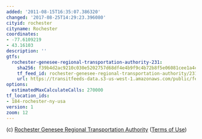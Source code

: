 ```yaml
---
added: '2011-08-15T16:35:07.386320'
changed: '2017-08-25T14:29:23.396080'
cityid: rochester
cityname: Rochester
coordinates:
- -77.6109219
- 43.16103
description: ''
gtfs:
  rochester-genesee-regional-transportation-authority-231:
    sha256: f39b4d2ac9210c030e5202757d68df4e4b9f9c4b72b8f5e06081cee1a4c9e08c
    tf_feed_id: rochester-genesee-regional-transportation-authority/231
    url: https://transitfeeds-data.s3-us-west-1.amazonaws.com/public/feeds/rochester-genesee-regional-transportation-authority/231/20170824/gtfs.zip
options:
  estimatedMaxCalculateCalls: 270000
tf_location_ids:
- 184-rochester-ny-usa
version: 1
zoom: 12
---
```


(c) [Rochester Genesee Regional Transportation Authority](https://rgrta.com/) ([Terms of Use](http://scheduledata.rgrta.com/License%20Agreement%20and%20Terms%20of%20Use.pdf))
